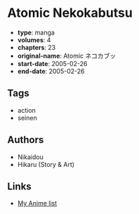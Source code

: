 # Atomic Nekokabutsu

-   **type**: manga
-   **volumes**: 4
-   **chapters**: 23
-   **original-name**: Atomic ネコカブッ
-   **start-date**: 2005-02-26
-   **end-date**: 2005-02-26

## Tags

-   action
-   seinen

## Authors

-   Nikaidou
-   Hikaru (Story & Art)

## Links

-   [My Anime list](https://myanimelist.net/manga/7331/Atomic_Nekokabutsu)

